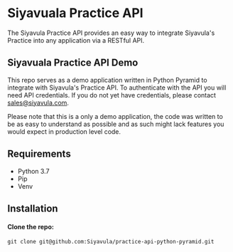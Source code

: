 # Siyavuala Practice API
The Siyavula Practice API provides an easy way to integrate Siyavula's Practice into any application via a RESTful API.

## Siyavuala Practice API Demo
This repo serves as a demo application written in Python Pyramid to integrate with Siyavula's Practice API.  To authenticate with the API you will need API credentials.  If you do not yet have credentials, please contact sales@siyavula.com.

Please note that this is a only a demo application, the code was written to be as easy to understand as possible and as such might lack features you would expect in production level code.

## Requirements
* Python 3.7
* Pip
* Venv

## Installation
#### Clone the repo:
    git clone git@github.com:Siyavula/practice-api-python-pyramid.git
